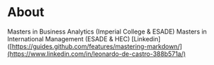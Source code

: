 # About

Masters in Business Analytics (Imperial College & ESADE)   Masters in International Management (ESADE & HEC) [Linkedin]([https://guides.github.com/features/mastering-markdown/](https://www.linkedin.com/in/leonardo-de-castro-388b571a/)

